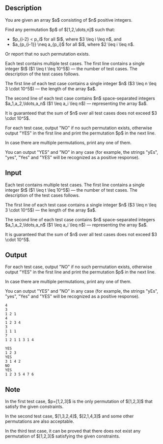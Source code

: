 ## Description

<div><p>You are given an array $a$ consisting of $n$ positive integers. </p><p>Find any permutation $p$ of $[1,2,\dots,n]$ such that:</p><ul> <li> $p_{i-2} &lt; p_i$ for all $i$, where $3 \leq i \leq n$, and </li><li> $a_{p_{i-1}} \neq a_{p_i}$ for all $i$, where $2 \leq i \leq n$. </li></ul><p>Or report that no such permutation exists.</p></div><div class="input-specification"><p>Each test contains multiple test cases. The first line contains a single integer $t$ ($1 \leq t \leq 10^5$) — the number of test cases. The description of the test cases follows.</p><p>The first line of each test case contains a single integer $n$ ($3 \leq n \leq 3 \cdot 10^5$) — the length of the array $a$.</p><p>The second line of each test case contains $n$ space-separated integers $a_1,a_2,\ldots,a_n$ ($1 \leq a_i \leq n$) — representing the array $a$.</p><p>It is guaranteed that the sum of $n$ over all test cases does not exceed $3 \cdot 10^5$.</p></div><div class="output-specification"><p>For each test case, output "<span class="tex-font-style-tt">NO</span>" if no such permutation exists, otherwise output "<span class="tex-font-style-tt">YES</span>" in the first line and print the permutation $p$ in the next line.</p><p>In case there are multiple permutations, print any one of them.</p><p>You can output "<span class="tex-font-style-tt">YES</span>" and "<span class="tex-font-style-tt">NO</span>" in any case (for example, the strings "<span class="tex-font-style-tt">yEs</span>", "<span class="tex-font-style-tt">yes</span>", "<span class="tex-font-style-tt">Yes</span>" and "<span class="tex-font-style-tt">YES</span>" will be recognized as a positive response).</p></div>

## Input

<p>Each test contains multiple test cases. The first line contains a single integer $t$ ($1 \leq t \leq 10^5$) — the number of test cases. The description of the test cases follows.</p><p>The first line of each test case contains a single integer $n$ ($3 \leq n \leq 3 \cdot 10^5$) — the length of the array $a$.</p><p>The second line of each test case contains $n$ space-separated integers $a_1,a_2,\ldots,a_n$ ($1 \leq a_i \leq n$) — representing the array $a$.</p><p>It is guaranteed that the sum of $n$ over all test cases does not exceed $3 \cdot 10^5$.</p>

## Output

<p>For each test case, output "<span class="tex-font-style-tt">NO</span>" if no such permutation exists, otherwise output "<span class="tex-font-style-tt">YES</span>" in the first line and print the permutation $p$ in the next line.</p><p>In case there are multiple permutations, print any one of them.</p><p>You can output "<span class="tex-font-style-tt">YES</span>" and "<span class="tex-font-style-tt">NO</span>" in any case (for example, the strings "<span class="tex-font-style-tt">yEs</span>", "<span class="tex-font-style-tt">yes</span>", "<span class="tex-font-style-tt">Yes</span>" and "<span class="tex-font-style-tt">YES</span>" will be recognized as a positive response).</p>





```input1|2,3,6,7
4
3
1 2 1
4
1 2 3 4
3
1 1 1
7
1 2 1 1 3 1 4
```




```output1
YES
1 2 3
YES
3 1 4 2
NO
YES
1 2 3 5 4 7 6
```



## Note

<p>In the first test case, $p=[1,2,3]$ is the only permutation of $[1,2,3]$ that satisfy the given constraints.</p><p>In the second test case, $[1,3,2,4]$, $[2,1,4,3]$ and some other permutations are also acceptable.</p><p>In the third test case, it can be proved that there does not exist any permutation of $[1,2,3]$ satisfying the given constraints.</p>
